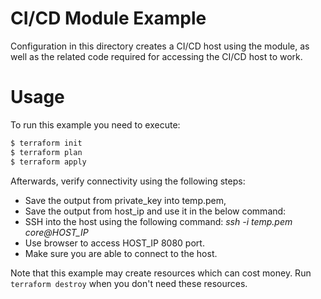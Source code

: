 CI/CD Module Example
==========

Configuration in this directory creates a CI/CD host using the module, as well as the related code required for accessing the CI/CD host to work.

Usage
=====

To run this example you need to execute:

```bash
$ terraform init
$ terraform plan
$ terraform apply
```

Afterwards, verify connectivity using the following steps:

* Save the output from private_key into temp.pem,
* Save the output from host_ip and use it in the below command:
* SSH into the host using the following command: *ssh -i temp.pem core@HOST_IP*
* Use browser to access HOST_IP 8080 port.
* Make sure you are able to connect to the host.

Note that this example may create resources which can cost money. Run `terraform destroy` when you don't need these resources.